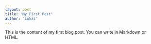 ```yaml
---
layout: post
title: "My First Post"
author: "Lukas"
---
```

This is the content of my first blog post. You can write in Markdown or HTML.